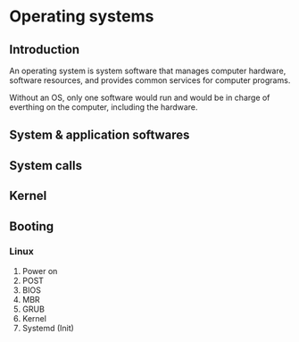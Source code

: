 # Operating systems

## Introduction

An operating system is system software that manages computer hardware, software
resources, and provides common services for computer programs.

Without an OS, only one software would run and would be in charge of
everthing on the computer, including the hardware.

## System & application softwares

## System calls

## Kernel

## Booting

### Linux

1. Power on
2. POST
3. BIOS
4. MBR
5. GRUB
6. Kernel
7. Systemd (Init)
